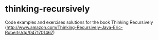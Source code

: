 thinking-recursively
===================

Code examples and exercises solutions for the book Thinking Recursively (http://www.amazon.com/Thinking-Recursively-Java-Eric-Roberts/dp/0471701467)
